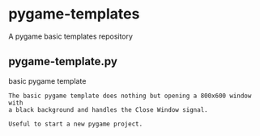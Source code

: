 pygame-templates
================

A pygame basic templates repository

pygame-template.py
------------------

basic pygame template
    
    The basic pygame template does nothing but opening a 800x600 window with
    a black background and handles the Close Window signal.
    
    Useful to start a new pygame project.

